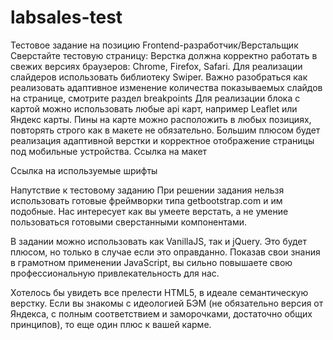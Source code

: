 # labsales-test

Тестовое задание на позицию Frontend-разработчик/Верстальщик
Сверстайте тестовую страницу:
Верстка должна корректно работать в свежих версиях браузеров: Chrome, Firefox, Safari.
Для реализации слайдеров использовать библиотеку Swiper. Важно разобраться как реализовать адаптивное изменение количества показываемых слайдов на странице, смотрите раздел breakpoints
Для реализации блока с картой можно использовать любые api карт, например Leaflet или Яндекс карты. Пины на карте можно расположить в любых позициях, повторять строго как в макете не обязательно.
Большим плюсом будет реализация адаптивной верстки и корректное отображение страницы под мобильные устройства.
 Ссылка на макет

Ссылка на используемые шрифты

Напутствие к тестовому заданию
При решении задания нельзя использовать готовые фреймворки типа getbootstrap.com и им подобные. Нас интересует как вы умеетe верстать, а не умение пользоваться готовыми сверстанными компонентами.

В задании можно использовать как VanillaJS, так и jQuery. Это будет плюсом, но только в случае если это оправданно. Показав свои знания в грамотном применении JavaScript, вы сильно повышаете свою профессиональную привлекательность для нас.

Хотелось бы увидеть все прелести HTML5, в идеале семантическую верстку. Если вы знакомы с идеологией БЭМ (не обязательно версия от Яндекса, с полным соответствием и заморочками, достаточно общих принципов), то еще один плюс к вашей карме.
